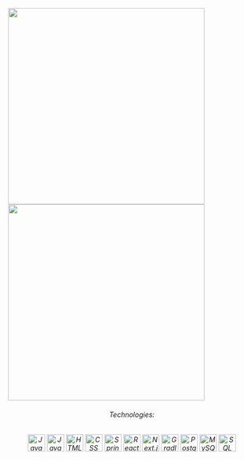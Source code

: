 
<div>
  <a href="https://github.com/caiotayota">
  <img width="400px" align="center" src="https://github-readme-stats.vercel.app/api/top-langs/?username=caiotayota&layout=compact&hide_border=true" /></a>
  <a href="https://github.com/caiotayota">
  <img width="400px" align="center" src="https://github-readme-stats.vercel.app/api?username=caiotayota&show_icons=true&hide_border=true" /></a>
</div>
<div align="center">
  <h6>Technologies:<h6>
    <img align="center" alt="Java" height="35" src="https://cdn.jsdelivr.net/gh/devicons/devicon/icons/java/java-original.svg" />
    <!-- <img align="center" alt="Python" height="35" src="https://cdn.jsdelivr.net/gh/devicons/devicon/icons/python/python-original.svg" /> -->
    <img align="center" alt="JavaScript" height="35" src="https://cdn.jsdelivr.net/gh/devicons/devicon/icons/javascript/javascript-original.svg" />
    <img align="center" alt="HTML" height="35" src="https://cdn.jsdelivr.net/gh/devicons/devicon/icons/html5/html5-original.svg" />
    <img align="center" alt="CSS" height="35" src="https://cdn.jsdelivr.net/gh/devicons/devicon/icons/css3/css3-original.svg" />
    <img align="center" alt="Spring Boot" height="35" src="https://cdn.jsdelivr.net/gh/devicons/devicon/icons/spring/spring-original.svg" />
    <img align="center" alt="React" height="35" src="https://cdn.jsdelivr.net/gh/devicons/devicon/icons/react/react-original.svg" />
    <img align="center" alt="Next.js" height="35" src="https://cdn.jsdelivr.net/gh/devicons/devicon/icons/nextjs/nextjs-original.svg" />
    <img align="center" alt="Gradle" height="35" src="https://cdn.jsdelivr.net/gh/devicons/devicon/icons/gradle/gradle-plain.svg" />
    <img align="center" alt="PostgreSQL" height="35" src="https://cdn.jsdelivr.net/gh/devicons/devicon/icons/postgresql/postgresql-original.svg" />
    <img align="center" alt="MySQL" height="35" src="https://cdn.jsdelivr.net/gh/devicons/devicon/icons/mysql/mysql-original.svg" />
    <img align="center" alt="SQL Server" height="35" src="https://cdn.jsdelivr.net/gh/devicons/devicon/icons/microsoftsqlserver/microsoftsqlserver-plain.svg" />
    
</div>                                                                                              
<!--
                                                                                              
### Hi there 👋

**caiotayota/caiotayota** is a ✨ _special_ ✨ repository because its `README.md` (this file) appears on your GitHub profile.

Here are some ideas to get you started:

- 🔭 I’m currently working on ...
- 🌱 I’m currently learning ...
- 👯 I’m looking to collaborate on ...
- 🤔 I’m looking for help with ...
- 💬 Ask me about ...
- 📫 How to reach me: ...
- 😄 Pronouns: ...
- ⚡ Fun fact: ...
-->
